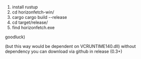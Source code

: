 1) install rustup
2) cd horizonfetch-win/
3) cargo cargo build --release
4) cd target/release/
5) find horizonfetch.exe

goodluck)

(but this way would be dependent on VCRUNTIME140.dll)
without dependency you can download via github in release (0.3+)
